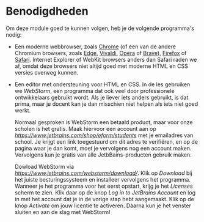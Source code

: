 # Benodigdheden

Om deze module goed te kunnen volgen, heb je de volgende programma's nodig:

- Een moderne webbrowser, zoals [Chrome](https://www.google.com/chrome/) (of een van de andere Chromium browsers, zoals [Edge](https://www.microsoft.com/edge), [Vivaldi](https://vivaldi.com/), [Opera](https://www.opera.com/) of [Brave](https://brave.com/)), [Firefox](https://www.mozilla.org/firefox/new/) of [Safari](https://www.apple.com/safari/). Internet Explorer of WebKit browsers anders dan Safari raden we af, omdat deze browsers niet altijd goed met moderne HTML en CSS versies overweg kunnen.
- Een editor met ondersteuning voor HTML en CSS. In de les gebruiken we *WebStorm*, een programma dat ook veel door professionele ontwikkelaars gebruikt wordt. Als je liever iets anders gebruikt, is dat prima, maar je docent kan je dan misschien niet helpen als iets niet goed werkt.

  Normaal gesproken is WebStorm een betaald product, maar voor onze scholen is het gratis. Maak hiervoor een account aan op *<https://www.jetbrains.com/shop/eform/students>* met je emailadres van school. Je krijgt een link toegestuurd om dit adres te verifiëren, en op de pagina waar je dan komt, moet je vervolgens nog een account maken. Vervolgens kun je gratis van alle JetbBains-producten gebruik maken.

  Dowload WebStorm via *<https://www.jetbrains.com/webstorm/download/>*. Klik op *Download* bij het juiste besturingssysteem en installeer vervolgens het programma. Wanneer je het programma voor het eerst opstart, krijg je het *Licenses* scherm te zien. Klik daar op de knop *Log in to JetBrains Account* en log in met het account dat je in de vorige stap hebt aangemaakt. Klik op de knop *Activate* om jouw licentie te activeren. Daarna kun je het venster sluiten en aan de slag met WebStorm!